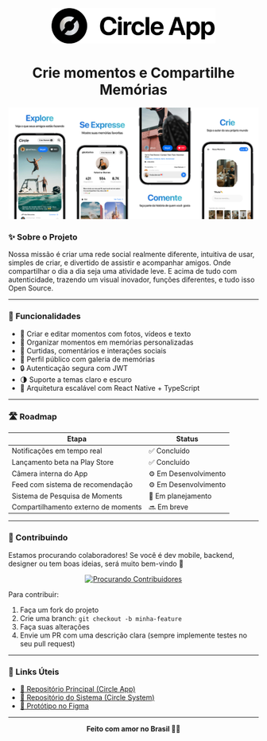 <div align="center">
  <a href="https://github.com/Circle-Company/Circle-App" target="_blank">
    <picture>
      <source media="(prefers-color-scheme: dark)" srcset="https://github.com/Circle-Company/.github/blob/017be356b03006489d7ae887a961f87f381dc681/profile/App%20Logo%20Dark.png">
      <img alt="Circle Logo" src="https://github.com/Circle-Company/.github/blob/017be356b03006489d7ae887a961f87f381dc681/profile/App%20Logo%20Light.png" width="330"/>
    </picture>
  </a>
</div>

<h1 align="center">Crie momentos e Compartilhe Memórias</h1>

<div align="center">
  <a href="https://github.com/Circle-Company/Circle-App" target="_blank">
    <img alt="Circle Banner" src="https://github.com/Circle-Company/.github/blob/eb5113ac18899f6e96f6e6791ef2a1e43091affe/profile/Circle%20App%20Presentation%20Banner.png" width="730"/>
  </a>
</div>

### ✨ Sobre o Projeto
Nossa missão é criar uma rede social realmente diferente, intuitiva de usar, simples de criar, e divertido de assistir e acompanhar amigos. Onde compartilhar o dia a dia seja uma atividade leve.
E acima de tudo com autenticidade, trazendo um visual inovador, funções diferentes, e tudo isso Open Source.

---

### 🧠 Funcionalidades

- 📸 Criar e editar momentos com fotos, vídeos e texto
- 📂 Organizar momentos em memórias personalizadas
- 💬 Curtidas, comentários e interações sociais
- 📱 Perfil público com galeria de memórias
- 🔒 Autenticação segura com JWT
- 🌗 Suporte a temas claro e escuro
- 🚀 Arquitetura escalável com React Native + TypeScript

---

### 🛣️ Roadmap

| Etapa | Status |
|-------|--------|
| Notificações em tempo real | ✅ Concluído |
| Lançamento beta na Play Store | ✅ Concluído |
| Câmera interna do App | ⚙️ Em Desenvolvimento |
| Feed com sistema de recomendação | ⚙️ Em Desenvolvimento |
| Sistema de Pesquisa de Moments | 🧠 Em planejamento |
| Compartilhamento externo de moments | 🔜 Em breve |


---

### 🤝 Contribuindo

Estamos procurando colaboradores! Se você é dev mobile, backend, designer ou tem boas ideias, será muito bem-vindo 💜

<div align="center">
  <a href="https://github.com/Circle-Company/Circle-App" target="_blank">
    <img alt="Procurando Contribuidores" src="https://github.com/tiagosavioli/tiagosavioli/blob/bf6bb095107d902c2fba9d4e65ac989c7389768b/Procurando%20por%20Contribu%C3%ADdores.png" width="730"/>
  </a>
</div>

Para contribuir:
1. Faça um fork do projeto
2. Crie uma branch: `git checkout -b minha-feature`
3. Faça suas alterações
4. Envie um PR com uma descrição clara (sempre implemente testes no seu pull request)

---

### 📎 Links Úteis

- [🔗 Repositório Principal (Circle App)](https://github.com/Circle-Company/Circle-App)
- [🔗 Repositório do Sistema (Circle System)](https://github.com/Circle-Company/Circle-System)
- [📱 Protótipo no Figma](https://figma.com/...)

---

<div align="center">
    <strong>Feito com amor no Brasil 💚💛</strong>
</div>
